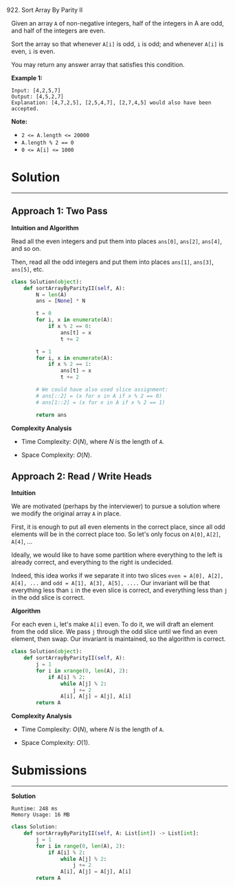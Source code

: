 922. Sort Array By Parity II

Given an array `A` of non-negative integers, half of the integers in A are odd, and half of the integers are even.

Sort the array so that whenever `A[i]` is odd, `i` is odd; and whenever `A[i]` is even, `i` is even.

You may return any answer array that satisfies this condition.

 

**Example 1:**
```
Input: [4,2,5,7]
Output: [4,5,2,7]
Explanation: [4,7,2,5], [2,5,4,7], [2,7,4,5] would also have been accepted.
``` 

**Note:**

* `2 <= A.length <= 20000`
* `A.length % 2 == 0`
* `0 <= A[i] <= 1000`

# Solution
---
## Approach 1: Two Pass
**Intuition and Algorithm**

Read all the even integers and put them into places `ans[0]`, `ans[2]`, `ans[4]`, and so on.

Then, read all the odd integers and put them into places `ans[1]`, `ans[3]`, `ans[5]`, etc.

```python
class Solution(object):
    def sortArrayByParityII(self, A):
        N = len(A)
        ans = [None] * N

        t = 0
        for i, x in enumerate(A):
            if x % 2 == 0:
                ans[t] = x
                t += 2

        t = 1
        for i, x in enumerate(A):
            if x % 2 == 1:
                ans[t] = x
                t += 2

        # We could have also used slice assignment:
        # ans[::2] = (x for x in A if x % 2 == 0)
        # ans[1::2] = (x for x in A if x % 2 == 1)

        return ans
```

**Complexity Analysis**

* Time Complexity: $O(N)$, where $N$ is the length of `A`.

* Space Complexity: $O(N)$.

## Approach 2: Read / Write Heads
**Intuition**

We are motivated (perhaps by the interviewer) to pursue a solution where we modify the original array `A` in place.

First, it is enough to put all even elements in the correct place, since all odd elements will be in the correct place too. So let's only focus on `A[0]`, `A[2]`, `A[4]`, ...

Ideally, we would like to have some partition where everything to the left is already correct, and everything to the right is undecided.

Indeed, this idea works if we separate it into two slices `even = A[0], A[2], A[4], ...` and `odd = A[1], A[3], A[5], ....` Our invariant will be that everything less than `i` in the even slice is correct, and everything less than `j` in the odd slice is correct.

**Algorithm**

For each even `i`, let's make `A[i]` even. To do it, we will draft an element from the odd slice. We pass `j` through the odd slice until we find an even element, then swap. Our invariant is maintained, so the algorithm is correct.

```python
class Solution(object):
    def sortArrayByParityII(self, A):
        j = 1
        for i in xrange(0, len(A), 2):
            if A[i] % 2:
                while A[j] % 2:
                    j += 2
                A[i], A[j] = A[j], A[i]
        return A
```

**Complexity Analysis**

* Time Complexity: $O(N)$, where $N$ is the length of `A`.

* Space Complexity: $O(1)$.

# Submissions
---
**Solution**
```
Runtime: 248 ms
Memory Usage: 16 MB
```
```python
class Solution:
    def sortArrayByParityII(self, A: List[int]) -> List[int]:
        j = 1
        for i in range(0, len(A), 2):
            if A[i] % 2:
                while A[j] % 2:
                    j += 2
                A[i], A[j] = A[j], A[i]
        return A
```